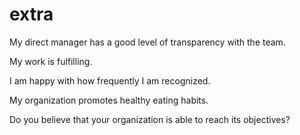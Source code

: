 
# extra

My direct manager has a good level of transparency with the team.

My work is fulfilling.

I am happy with how frequently I am recognized.

My organization promotes healthy eating habits.

Do you believe that your organization is able to reach its objectives?
